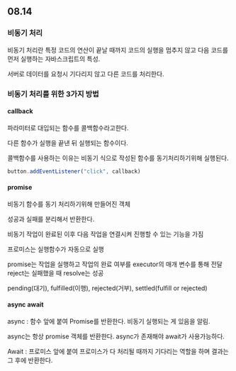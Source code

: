 ## 08.14



### 비동기 처리

비동기 처리란 특정 코드의 연산이 끝날 때까지 코드의 실행을 멈추지 않고 다음 코드를 먼저 실행하는 자바스크립트의 특성.

서버로 데이터를 요청시 기다리지 않고 다른 코드를 처리한다.



### 비동기 처리를 위한 3가지 방법



#### callback

파라미터로 대입되는 함수를 콜백함수라고한다.

다른 함수가 실행을  끝낸 뒤 실행되는 함수이다.

콜백함수를 사용하는 이유는 비동기 식으로 작성된 함수를 동기처리하기위해 실행된다.

```js
button.addEventListener("click", callback) 
```



#### promise

비동기 함수를 동기 처리하기위해 만들어진 객체

성공과 실패를 분리해서 반환한다. 

비동기 작업이 완료된 이후 다음 작업을 연결시켜 진행할 수 있는 기능을 가짐

프로미스는 실행함수가 자동으로 실행

promise는 작업을 실행하고 작업의 완료 여부를 executor의 매개 변수를 통해 전달 reject는 실패했을 때 resolve는 성공

pending(대기), fulfilled(이행), rejected(거부), settled(fulfill or rejected)

#### async await

async : 함수 앞에 붙여 Promise를 반환한다. 비동기 실행되는 게 있음을 알림.

async는 항상 promise 객체를 반환한다. async가 존재해야 await가 사용가능하다.

Await : 프로미스 앞에 붙여 프로미스가 다 처리될 때까지 기다리는 역할을 하며 결과는 그 후에 반환한다.









